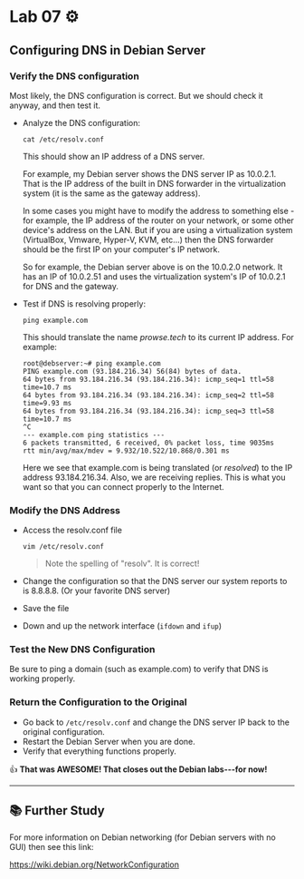 # Lab 07 ⚙️

## Configuring DNS in Debian Server

### Verify the DNS configuration

Most likely, the DNS configuration is correct. But we should check it anyway, and then test it.

- Analyze the DNS configuration:

    `cat /etc/resolv.conf`

    This should show an IP address of a DNS server. 
    
    For example, my Debian server shows the DNS server IP as 10.0.2.1. That is the IP address of the built in DNS forwarder in the virtualization system (it is the same as the gateway address). 
    
    In some cases you might have to modify the address to something else - for example, the IP address of the router on your network, or some other device's address on the LAN. But if you are using a virtualization system (VirtualBox, Vmware, Hyper-V, KVM, etc...) then the DNS forwarder should be the first IP on your computer's IP network. 
    
    So for example, the Debian server above is on the 10.0.2.0 network. It has an IP of 10.0.2.51 and uses the virtualization system's IP of 10.0.2.1 for DNS and the gateway.

- Test if DNS is resolving properly:

    `ping example.com`

    This should translate the name *prowse.tech* to its current IP address. For example:
    ```
    root@debserver:~# ping example.com
    PING example.com (93.184.216.34) 56(84) bytes of data.
    64 bytes from 93.184.216.34 (93.184.216.34): icmp_seq=1 ttl=58 time=10.7 ms
    64 bytes from 93.184.216.34 (93.184.216.34): icmp_seq=2 ttl=58 time=9.93 ms
    64 bytes from 93.184.216.34 (93.184.216.34): icmp_seq=3 ttl=58 time=10.7 ms
    ^C
    --- example.com ping statistics ---
    6 packets transmitted, 6 received, 0% packet loss, time 9035ms
    rtt min/avg/max/mdev = 9.932/10.522/10.868/0.301 ms
    ``````

  Here we see that example.com is being translated (or *resolved*) to the IP address 93.184.216.34. Also, we are receiving replies. This is what you want so that you can connect properly to the Internet.

### Modify the DNS Address

- Access the resolv.conf file

  `vim /etc/resolv.conf`

  > Note the spelling of "resolv". It is correct!

- Change the configuration so that the DNS server our system reports to is 8.8.8.8. (Or your favorite DNS server)
- Save the file
- Down and up the network interface (`ifdown` and `ifup`)

### Test the New DNS Configuration
Be sure to ping a domain (such as example.com) to verify that DNS is working properly. 

### Return the Configuration to the Original
- Go back to `/etc/resolv.conf` and change the DNS server IP back to the original configuration. 
- Restart the Debian Server when you are done. 
- Verify that everything functions properly.

👍 **That was AWESOME! That closes out the Debian labs---for now!**

---

## 📚 Further Study
For more information on Debian networking (for Debian servers with no GUI) then see this link:

https://wiki.debian.org/NetworkConfiguration